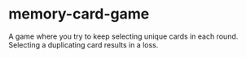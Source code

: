 # memory-card-game
A game where you try to keep selecting unique cards in each round. Selecting a duplicating card results in a loss.
